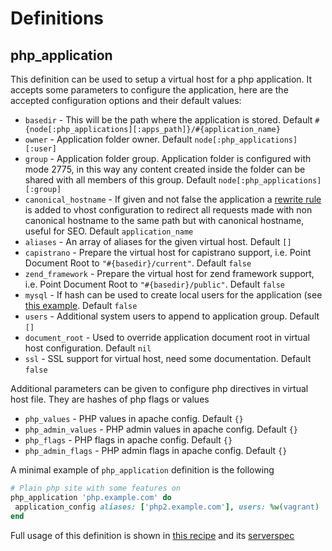 # Definitions

## php\_application

This definition can be used to setup a virtual host for a php application. It accepts some parameters to configure
the application, here are the accepted configuration options and their default values:

* `basedir` - This will be the path where the application is stored. Default `#{node[:php_applications][:apps_path]}/#{application_name}`
* `owner` - Application folder owner. Default `node[:php_applications][:user]`
* `group` - Application folder group. Application folder is configured with mode 2775, in this way any content created inside
 the folder can be shared with all members of this group. Default `node[:php_applications][:group]`
* `canonical_hostname` - If given and not false the application a [rewrite rule](templates/default/apache_vhost.conf.erb#L45)
 is added to vhost configuration to redirect all requests made with non canonical hostname to the same path but with
 canonical hostname, useful for SEO. Default `application_name`
* `aliases` - An array of aliases for the given virtual host. Default `[]`
* `capistrano` - Prepare the virtual host for capistrano support, i.e. Point Document Root to `"#{basedir}/current"`. Default `false`
* `zend_framework` - Prepare the virtual host for zend framework support, i.e. Point Document Root to `"#{basedir}/public"`. Default `false`
* `mysql` - If hash can be used to create local users for the application (see [this example](recipes/_integration.rb#L37). Default `false`
* `users` - Additional system users to append to application group. Default `[]`
* `document_root` - Used to override application document root in virtual host configuration. Default `nil`
* `ssl` - SSL support for virtual host, need some documentation. Default `false`

Additional parameters can be given to configure php directives in virtual host file. They are hashes of php flags or values

* `php_values` - PHP values in apache config. Default `{}`
* `php_admin_values` - PHP admin values in apache config. Default `{}`
* `php_flags` - PHP flags in apache config. Default `{}`
* `php_admin_flags` - PHP admin flags in apache config. Default `{}`

A minimal example of `php_application` definition is the following

```ruby
# Plain php site with some features on
php_application 'php.example.com' do
 application_config aliases: ['php2.example.com'], users: %w(vagrant)
end
```

Full usage of this definition is shown in [this recipe](recipes/_integration.rb) and its
 [serverspec](test/integration/default/serverspec/php_applications_spec.rb)
